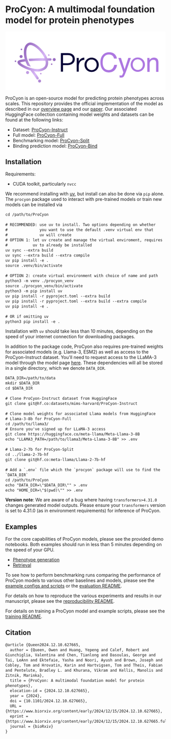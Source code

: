 # ProCyon: A multimodal foundation model for protein phenotypes
![ProCyon logo](assets/procyon_logo_large.png)

ProCyon is an open-source model for predicting protein phenotypes across scales.
This repository provides the official implementation of the model as described in our [overview page](https://github.com/mims-harvard/ProCyon) and our [paper](https://www.biorxiv.org/content/10.1101/2024.12.10.627665v1).
Our associated HuggingFace collection containing model weights and datasets can be found at the following links:

- Dataset: [ProCyon-Instruct](https://huggingface.co/datasets/mims-harvard/ProCyon-Instruct)
- Full model: [ProCyon-Full](https://huggingface.co/mims-harvard/ProCyon-Full)
- Benchmarking model: [ProCyon-Split](https://huggingface.co/mims-harvard/ProCyon-Split)
- Binding prediction model: [ProCyon-Bind](https://huggingface.co/mims-harvard/ProCyon-Bind)

## Installation
Requirements:
- CUDA toolkit, particularly `nvcc`

We recommend installing with [uv](https://docs.astral.sh/uv/), but install can also be done via `pip` alone. The `procyon` package used to interact with pre-trained models or train new models can be installed via
```
cd /path/to/ProCyon

# RECOMMENDED: use uv to install. Two options depending on whether
#              you want to use the default .venv virtual env that
#              uv will create
# OPTION 1: let uv create and manage the virtual enviroment, requires
#           uv to already be installed
uv sync --extra build
uv sync --extra build --extra compile
uv pip install -e .
source .venv/bin/activate

# OPTION 2: create virtual environment with choice of name and path
python3 -m venv ./procyon_venv
source ./procyon_venv/bin/activate
python3 -m pip install uv
uv pip install -r pyproject.toml --extra build
uv pip install -r pyproject.toml --extra build --extra compile
uv pip install -e .

# OR if omitting uv
python3 pip install -e .
```
Installation with `uv` should take less than 10 minutes, depending on the
speed of your internet connection for downloading packages.

In addition to the package code, ProCyon also requires pre-trained weights for associated
models (e.g. Llama-3, ESM2) as well as access to the ProCyon-Instruct dataset.
You'll need to request access to the LLaMA-3 model through the model page [here](https://huggingface.co/meta-llama/Meta-Llama-3-8B).
These dependencies
will all be stored in a single directory, which we denote `DATA_DIR`.

```
DATA_DIR=/path/to/data
mkdir $DATA_DIR
cd $DATA_DIR

# Clone ProCyon-Instruct dataset from HuggingFace
git clone git@hf.co:datasets/mims-harvard/ProCyon-Instruct

# Clone model weights for associated Llama models from HuggingFace
# Llama-3-8b for ProCyon-Full
cd /path/to/llama3/
# Ensure you've signed up for LLaMA-3 access
git clone https://huggingface.co/meta-llama/Meta-Llama-3-8B
echo "LLAMA3_PATH=/path/to/llama3/Meta-Llama-3-8B" >> .env

# Llama-2-7b for ProCyon-Split
cd ../llama-2-7b-hf
git clone git@hf.co:meta-llama/Llama-2-7b-hf

# Add a `.env` file which the `procyon` package will use to find the `DATA_DIR`
cd /path/to/ProCyon
echo "DATA_DIR=\"$DATA_DIR\"" > .env
echo "HOME_DIR=\"$(pwd)\"" >> .env
```

**Version note**: We are aware of a bug where having `transformers>4.31.0` changes generated model outputs. Please ensure your `transformers` version is set to 4.31.0 (as in environment requirements) for inference of ProCyon.

## Examples
For the core capabilities of ProCyon models, please see the provided demo
notebooks. Both examples should run in less than 5 minutes depending on the
speed of your GPU.
- [Phenotype generation](https://github.com/mims-harvard/ProCyon/blob/main/examples/phenotype_generation.ipynb)
- [Retrieval](https://github.com/mims-harvard/ProCyon/blob/main/examples/retrieval.ipynb)

To see how to perform benchmarking runs comparing the performance of ProCyon models to
various other baselines and models, please see the
[example configs and scripts](https://github.com/mims-harvard/ProCyon/blob/main/examples/evaluation)
or the [evaluation README](https://github.com/mims-harvard/ProCyon/blob/main/procyon/evaluate/README.md).

For details on how to reproduce the various experiments and results in our manuscript, please see
the [reproducibility README](https://github.com/mims-harvard/ProCyon/blob/main/examples/paper_analyses/README.md).

For details on training a ProCyon model and example scripts, please see the [training README](https://github.com/mims-harvard/ProCyon/tree/main/examples/training/README.md).

## Citation
```
@article {Queen2024.12.10.627665,
  author = {Queen, Owen and Huang, Yepeng and Calef, Robert and Giunchiglia, Valentina and Chen, Tianlong and Dasoulas, George and Tai, LeAnn and Ektefaie, Yasha and Noori, Ayush and Brown, Joseph and Cobley, Tom and Hrovatin, Karin and Hartvigsen, Tom and Theis, Fabian and Pentelute, Bradley L. and Khurana, Vikram and Kellis, Manolis and Zitnik, Marinka},
  title = {ProCyon: A multimodal foundation model for protein phenotypes},
  elocation-id = {2024.12.10.627665},
  year = {2024},
  doi = {10.1101/2024.12.10.627665},
  URL = {https://www.biorxiv.org/content/early/2024/12/15/2024.12.10.627665},
  eprint = {https://www.biorxiv.org/content/early/2024/12/15/2024.12.10.627665.full.pdf},
  journal = {bioRxiv}
}
```
